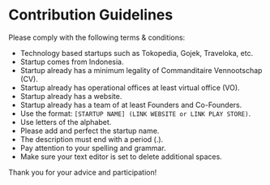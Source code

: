 # Contribution Guidelines

Please comply with the following terms & conditions:

- Technology based startups such as Tokopedia, Gojek, Traveloka, etc.
- Startup comes from Indonesia.
- Startup already has a minimum legality of Commanditaire Vennootschap (CV).
- Startup already has operational offices at least virtual office (VO).
- Startup already has a website.
- Startup already has a team of at least Founders and Co-Founders.
- Use the format: `[STARTUP NAME] (LINK WEBSITE or LINK PLAY STORE)`.
- Use letters of the alphabet.
- Please add and perfect the startup name.
- The description must end with a period (.).
- Pay attention to your spelling and grammar.
- Make sure your text editor is set to delete additional spaces.

Thank you for your advice and participation!
